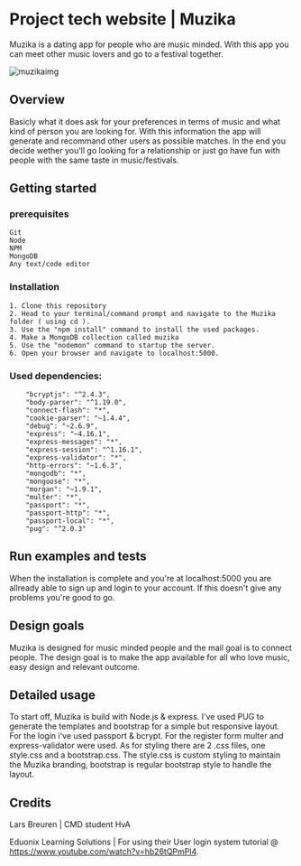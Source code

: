 # Project tech website | Muzika
Muzika is a dating app for people who are music minded.
With this app you can meet other music lovers and go to a festival together.

![muzikaimg](https://user-images.githubusercontent.com/43336468/58909847-64198300-8714-11e9-83b1-e6f550b065ec.png)

## Overview
Basicly what it does ask for your preferences in terms of music and what kind of person you are looking for.
With this information the app will generate and recommand other users as possible matches.
In the end you decide wether you'll go looking for a relationship or just go have fun with people with the same taste in music/festivals.

## Getting started
### prerequisites
```
Git
Node
NPM
MongoDB
Any text/code editor
```
### Installation
```
1. Clone this repository
2. Head to your terminal/command prompt and navigate to the Muzika folder ( using cd ).
3. Use the "npm install" command to install the used packages.
4. Make a MongoDB collection called muzika
5. Use the "nodemon" command to startup the server.
6. Open your browser and navigate to localhost:5000.
```
### Used dependencies:
```
    "bcryptjs": "^2.4.3",
    "body-parser": "^1.19.0",
    "connect-flash": "*",
    "cookie-parser": "~1.4.4",
    "debug": "~2.6.9",
    "express": "~4.16.1",
    "express-messages": "*",
    "express-session": "^1.16.1",
    "express-validator": "*",
    "http-errors": "~1.6.3",
    "mongodb": "*",
    "mongoose": "*",
    "morgan": "~1.9.1",
    "multer": "*",
    "passport": "*",
    "passport-http": "*",
    "passport-local": "*",
    "pug": "^2.0.3"
```

## Run examples and tests
When the installation is complete and you're at localhost:5000 you are allready able to sign up and login to your account.
If this doesn't give any problems you're good to go. 

## Design goals
Muzika is designed for music minded people and the mail goal is to connect people. The design goal is to make the app available for all who love music, easy design and relevant outcome.

## Detailed usage 
To start off, Muzika is build with Node.js & express. I've used PUG to generate the templates and bootstrap for a simple but responsive layout. For the login  i've used passport & bcrypt. For the register form multer and express-validator were used.
As for styling there are 2 .css files, one style.css and a bootstrap.css. 
The style.css is custom styling to maintain the Muzika branding, bootstrap is regular bootstrap style to handle the layout.

## Credits
Lars Breuren | CMD student HvA

Eduonix Learning Solutions | For using their User login system tutorial @ https://www.youtube.com/watch?v=hb26tQPmPl4.


